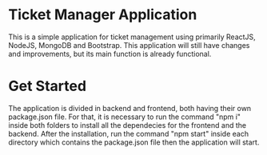 ﻿# Ticket Manager Application
 
 This is a simple application for ticket management using primarily ReactJS, NodeJS, MongoDB and Bootstrap. This application will still have changes and improvements, but its main function is already functional.
 
 # Get Started
 
  The application is divided in backend and frontend, both having their own package.json file. For that, it is necessary to run the command "npm i" inside both folders to install all the dependecies for the frontend and the backend. After the installation, run the command "npm start" inside each directory which contains the package.json file then the application will start.

